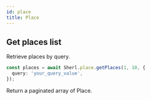```yaml
---
id: place
title: Place
---
```


## Get places list

Retrieve places by query.

```ts
const places = await Sherl.place.getPlaces(1, 10, {
  query: 'your_query_value',
});
```

Return a paginated array of Place.
